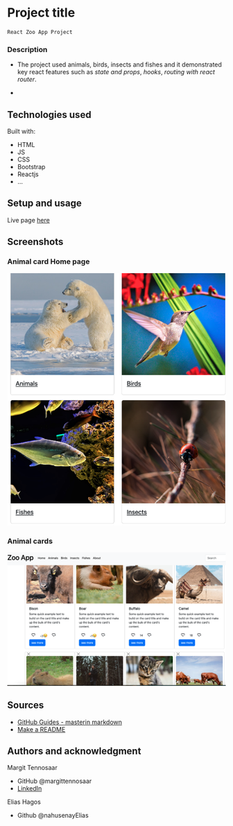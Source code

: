 <!-- # React + Vite

This template provides a minimal setup to get React working in Vite with HMR and some ESLint rules.

Currently, two official plugins are available:

- [@vitejs/plugin-react](https://github.com/vitejs/vite-plugin-react/blob/main/packages/plugin-react/README.md) uses [Babel](https://babeljs.io/) for Fast Refresh
- [@vitejs/plugin-react-swc](https://github.com/vitejs/vite-plugin-react-swc) uses [SWC](https://swc.rs/) for Fast Refresh -->
# Project title

```
React Zoo App Project

```

### Description ##

- The project used animals, birds, insects and fishes and it demonstrated key react features such as *state and props*, *hooks*, *routing with react router*.

- 

## Technologies used

Built with: 

- HTML
- JS
- CSS
- Bootstrap
- Reactjs 
- ...

## Setup and usage

Live page [here](https://github.com/margittennosaar/markdown_study_materials)

## Screenshots

### Animal card Home page ###

![Alt text](zooapp.png)



### Animal cards ###

![Alt text](zoo_app_ss.png)






## Sources 

- [GitHub Guides - masterin markdown](https://guides.github.com/features/mastering-markdown/)
- [Make a README](https://www.makeareadme.com/)

## Authors and acknowledgment

Margit Tennosaar
- GitHub @margittennosaar
- [LinkedIn](https://www.linkedin.com/in/margittennosaar/)

Elias Hagos
- Github @nahusenayElias 
